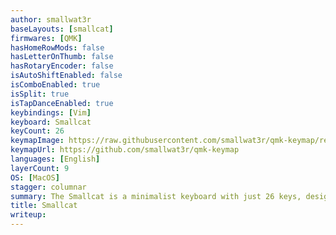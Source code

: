 ```yaml
---
author: smallwat3r
baseLayouts: [smallcat]
firmwares: [QMK]
hasHomeRowMods: false
hasLetterOnThumb: false
hasRotaryEncoder: false
isAutoShiftEnabled: false
isComboEnabled: true
isSplit: true
isTapDanceEnabled: true
keybindings: [Vim]
keyboard: Smallcat
keyCount: 26
keymapImage: https://raw.githubusercontent.com/smallwat3r/qmk-keymap/refs/heads/main/images/keymap.png
keymapUrl: https://github.com/smallwat3r/qmk-keymap
languages: [English]
layerCount: 9
OS: [MacOS]
stagger: columnar
summary: The Smallcat is a minimalist keyboard with just 26 keys, designed to reduce finger strain and minimize movement—especially for the pinky fingers. To compensate for the limited number of keys, it relies heavily on combo inputs. Using very light switches is recommended, making the typing experience especially comfortable.
title: Smallcat
writeup: 
---
```

